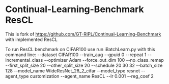 # Continual-Learning-Benchmark ResCL

This is fork of https://github.com/GT-RIPL/Continual-Learning-Benchmark with implemented ResCL

To run ResCL benchmark on CIFAR100 use run iBatchLearn.py with this command line:
--dataset CIFAR100 --train_aug --gpuid 0 --repeat 1 --incremental_class --optimizer Adam  --force_out_dim 100 --no_class_remap --first_split_size 20 --other_split_size 20 --schedule 20 30 32 --batch_size 128 --model_name WideResNet_28_2_cifar --model_type resnet --agent_type customization --agent_name ResCL --lr 0.001 --reg_coef 2